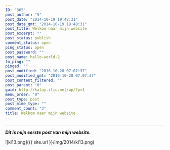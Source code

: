 ```yaml
---
ID: "365"
post_author: "5"
post_date: "2014-10-19 19:48:31"
post_date_gmt: "2014-10-19 19:48:31"
post_title: Welkom naar mijn website
post_excerpt: ""
post_status: publish
comment_status: open
ping_status: open
post_password: ""
post_name: hello-world-2
to_ping: ""
pinged: ""
post_modified: "2016-10-28 07:07:37"
post_modified_gmt: "2016-10-28 07:07:37"
post_content_filtered: ""
post_parent: "0"
guid: http://kalay.iliu.net/wp/?p=1
menu_order: "0"
post_type: post
post_mime_type: ""
comment_count: "3"
title: Welkom naar mijn website
...
```

---

<em><strong>Dit is mijn eerste post van mijn website.</strong></em>

![kl13.png]({{ site.url }}/img/2014/kl13.png)

&nbsp;

